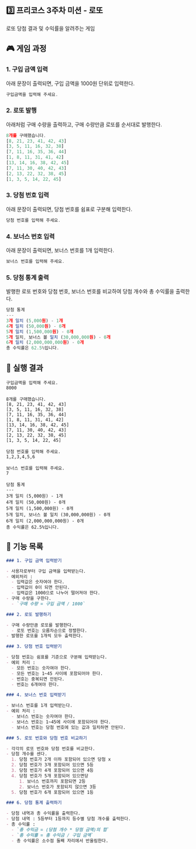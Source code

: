## 3️⃣ 프리코스 3주차 미션 - 로또

로또 당첨 결과 및 수익률을 알려주는 게임

## 🎮 게임 과정

### 1. 구입 금액 입력

아래 문장이 출력되면, 구입 금액을 1000원 단위로 입력한다.

```jsx
구입금액을 입력해 주세요.
```

### 2. 로또 발행

아래처럼 구매 수량을 출력하고, 구매 수량만큼 로또를 순서대로 발행한다.

```jsx
8개를 구매했습니다.
[8, 21, 23, 41, 42, 43]
[3, 5, 11, 16, 32, 38]
[7, 11, 16, 35, 36, 44]
[1, 8, 11, 31, 41, 42]
[13, 14, 16, 38, 42, 45]
[7, 11, 30, 40, 42, 43]
[2, 13, 22, 32, 38, 45]
[1, 3, 5, 14, 22, 45]
```

### 3. 당첨 번호 입력

아래 문장이 출력되면, 당첨 번호를 쉼표로 구분해 입력한다.

```jsx
당첨 번호를 입력해 주세요.
```

### 4. 보너스 번호 입력

아래 문장이 출력되면, 보너스 번호를 1개 입력한다.

```jsx
보너스 번호를 입력해 주세요.
```

### 5. 당첨 통계 출력

발행한 로또 번호와 당첨 번호, 보너스 번호를 비교하여 당첨 개수와 총 수익률을 출력한다.

```jsx
당첨 통계
---
3개 일치 (5,000원) - 1개
4개 일치 (50,000원) - 0개
5개 일치 (1,500,000원) - 0개
5개 일치, 보너스 볼 일치 (30,000,000원) - 0개
6개 일치 (2,000,000,000원) - 0개
총 수익률은 62.5%입니다.
```

## 👀 실행 결과

```
구입금액을 입력해 주세요.
8000

8개를 구매했습니다.
[8, 21, 23, 41, 42, 43]
[3, 5, 11, 16, 32, 38]
[7, 11, 16, 35, 36, 44]
[1, 8, 11, 31, 41, 42]
[13, 14, 16, 38, 42, 45]
[7, 11, 30, 40, 42, 43]
[2, 13, 22, 32, 38, 45]
[1, 3, 5, 14, 22, 45]

당첨 번호를 입력해 주세요.
1,2,3,4,5,6

보너스 번호를 입력해 주세요.
7

당첨 통계
---
3개 일치 (5,000원) - 1개
4개 일치 (50,000원) - 0개
5개 일치 (1,500,000원) - 0개
5개 일치, 보너스 볼 일치 (30,000,000원) - 0개
6개 일치 (2,000,000,000원) - 0개
총 수익률은 62.5%입니다.
```

## 📝 기능 목록

```markdown
### 1. 구입 금액 입력받기

- 사용자로부터 구입 금액을 입력받는다.
- 예외처리 :
  - 입력값은 숫자여야 한다.
  - 입력값이 0이 되면 안된다.
  - 입력값은 1000으로 나누어 떨어져야 한다.
- 구매 수량을 구한다.
  - `구매 수량 = 구입 금액 / 1000`

### 2. 로또 발행하기

- 구매 수량만큼 로또를 발행한다.
  - 로또 번호는 오름차순으로 정렬한다.
- 발행한 로또를 1개씩 모두 출력한다.

### 3. 당첨 번호 입력받기

- 당첨 번호는 쉼표를 기준으로 구분해 입력받는다.
- 예외 처리 :
  - 모든 번호는 숫자여야 한다.
  - 모든 번호는 1~45 사이에 포함되어야 한다.
  - 번호는 중복되면 안된다.
  - 번호는 6개여야 한다.

### 4. 보너스 번호 입력받기

- 보너스 번호를 1개 입력받는다.
- 예외 처리 :
  - 보너스 번호는 숫자여야 한다.
  - 보너스 번호는 1~45에 사이에 포함되어야 한다.
  - 보너스 번호는 당첨 번호에 있는 값과 일치하면 안된다.

### 5. 로또 번호와 당첨 번호 비교하기

- 각각의 로또 번호와 당첨 번호를 비교한다.
- 당첨 개수를 센다.
  1. 당첨 번호가 2개 이하 포함되어 있으면 당첨 x
  2. 당첨 번호가 3개 포함되어 있으면 5등
  3. 당첨 번호가 4개 포함되어 있으면 4등
  4. 당첨 번호가 5개 포함되어 있으면당
     1. 보너스 번호까지 포함되면 2등
     2. 보너스 번호가 포함되지 않으면 3등
  5. 당첨 번호가 6개 포함되어 있으면 1등

### 6. 당첨 통계 출력하기

- 당첨 내역과 총 수익률을 출력한다.
- 당첨 내역 : 5등부터 1등까지 등수별 당첨 개수를 출력한다.
- 총 수익률 :
  - `총 수익금 = (당첨 개수 * 당첨 금액)의 합`
  - `총 수익률 = 총 수익금 / 구입 금액`
  - 총 수익률은 소수점 둘째 자리에서 반올림한다.
```

